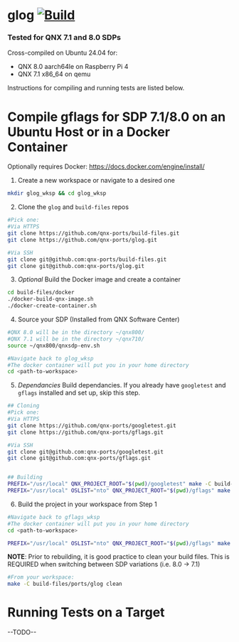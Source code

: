 # glog [![Build](https://github.com/qnx-ports/build-files/actions/workflows/glog.yml/badge.svg)](https://github.com/qnx-ports/build-files/actions/workflows/glog.yml)

### Tested for QNX 7.1 and 8.0 SDPs
Cross-compiled on Ubuntu 24.04 for:
- QNX 8.0 aarch64le on Raspberry Pi 4
- QNX 7.1 x86_64 on qemu

Instructions for compiling and running tests are listed below.

# Compile gflags for SDP 7.1/8.0 on an Ubuntu Host or in a Docker Container
Optionally requires Docker: https://docs.docker.com/engine/install/

1. Create a new workspace or navigate to a desired one
```bash
mkdir glog_wksp && cd glog_wksp
```

2. Clone the `glog` and `build-files` repos
```bash
#Pick one:
#Via HTTPS
git clone https://github.com/qnx-ports/build-files.git
git clone https://github.com/qnx-ports/glog.git

#Via SSH
git clone git@github.com:qnx-ports/build-files.git
git clone git@github.com:qnx-ports/glog.git
```

3. *Optional* Build the Docker image and create a container
```bash
cd build-files/docker
./docker-build-qnx-image.sh
./docker-create-container.sh
```

4. Source your SDP (Installed from QNX Software Center)
```bash
#QNX 8.0 will be in the directory ~/qnx800/
#QNX 7.1 will be in the directory ~/qnx710/
source ~/qnx800/qnxsdp-env.sh

#Navigate back to glog_wksp
#The docker container will put you in your home directory
cd <path-to-workspace>

```

5. *Dependancies* Build dependancies. If you already have `googletest` and `gflags` installed and set up, skip this step. 
```bash
## Cloning
#Pick one:
#Via HTTPS
git clone https://github.com/qnx-ports/googletest.git
git clone https://github.com/qnx-ports/gflags.git

#Via SSH
git clone git@github.com:qnx-ports/googletest.git
git clone git@github.com:qnx-ports/gflags.git


## Building
PREFIX="/usr/local" QNX_PROJECT_ROOT="$(pwd)/googletest" make -C build-files/ports/gflags install -j4
PREFIX="/usr/local" OSLIST="nto" QNX_PROJECT_ROOT="$(pwd)/gflags" make -C build-files/ports/gflags install -j4
```

6. Build the project in your workspace from Step 1
```bash
#Navigate back to gflags_wksp
#The docker container will put you in your home directory
cd <path-to-workspace>

PREFIX="/usr/local" OSLIST="nto" QNX_PROJECT_ROOT="$(pwd)/gflags" make -C build-files/ports/gflags install -j4
```

**NOTE**: Prior to rebuilding, it is good practice to clean your build files. This is REQUIRED when switching between SDP variations (i.e. 8.0 -> 7.1)

```bash
#From your workspace:
make -C build-files/ports/glog clean
```

# Running Tests on a Target
--TODO--